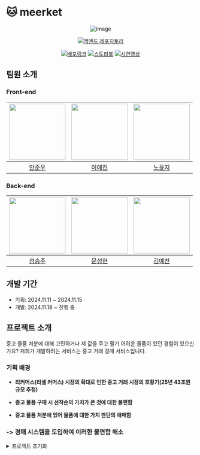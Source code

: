 # 🐱 meerket

<div align="center">

![image](https://github.com/user-attachments/assets/b569f7f9-11bf-4808-b605-a586bdfaa226)

[![백엔드 레포지토리](https://img.shields.io/badge/백엔드_레포지토리_바로가기-ffffff?style=flat-square&color=777777)](https://github.com/prgrms-web-devcourse-final-project/WEB1_1_J1P5_BE)

[![배포링크](https://img.shields.io/badge/배포링크-ffffff?style=flat-square&color=000000)](https://meerket.vercel.app/)
[![스토리북](https://img.shields.io/badge/스토리북-ffffff?style=flat-square&logo=storybook&logoColor=ffffff&labelColor=FF4785&color=FF4785)](https://meerket-storybook.vercel.app/)
[![시연영상](https://img.shields.io/badge/시연영상-ffffff?style=flat-square&logo=youtube&logoColor=ffffff&labelColor=FF0000&color=FF0000)](https://www.youtube.com/watch?v=SZBPjolv118)

</div>

## 팀원 소개

### Front-end

| <img src="https://github.com/JW-Ahn0.png" width="150" /> | <img src="https://github.com/ppyom.png" width="150" /> | <img src="https://github.com/y0unj1NoH.png" width="150" /> | 
| :--: | :--: | :--: | 
| [안준우](https://github.com/JW-Ahn0) | [이예진](https://github.com/ppyom) | [노윤지](https://github.com/y0unj1NoH) | 

### Back-end

| <img src="https://github.com/Icecoff22.png" width="150" /> | <img src="https://github.com/sunghyun0610.png" width="150" /> | <img src="https://github.com/macmorning0116.png" width="150" /> |
| :--: | :--: | :--: | 
| [정승주](https://github.com/Icecoff22) | [문성현](https://github.com/sunghyun0610) | [김예찬](https://github.com/macmorning0116) |  

## 개발 기간

- 기획: 2024.11.11 ~ 2024.11.15
- 개발: 2024.11.18 ~ 진행 중

## 프로젝트 소개

중고 물품 처분에 대해 고민하거나 제 값을 주고 팔기 어려운 물품이 있던 경험이 있으신가요? 
저희가 개발하려는 서비스는 중고 거래 경매 서비스입니다.

### 기획 배경

- **리커머스(리셀 커머스) 시장의 확대로 인한 중고 거래 시장의 호황기(25년 43조원 규모 추정)**

- **중고 물품 구매 시 선착순의 가치가 큰 것에 대한 불편함**

- **중고 물품 처분에 있어 물품에 대한 가치 판단의 애매함**

### -> 경매 시스템을 도입하여 이러한 불편함 해소


<details>

<summary>프로젝트 초기화</summary>

## 프로젝트 초기화

## 프로젝트 초기화

```shell
yarn create vite
```

## 스토리북 설치

```shell
# yarn 1 버전에서는 최신 버전에서 사용 가능한 dlx 명령어가 작동하지 않음 (yarn dlx storybook@latest init)
# npx 명령어를 사용해도 별도로 문제될 부분은 없기 때문에 npx 사용
npx storybook@latest init
```

## ESLint

> [우아한 기술 블로그 우리 팀을 위한 ESLint, Prettier 공유 컨피그 만들어보기](https://techblog.woowahan.com/15903/) 참고

- 위 링크에 작성된 eslint config 하나로 묶어서 사용할 수 있게 설정파일 작성
- eslint 버전(9.13.0)에서 `rushstack`을 사용할 수 없어 버전을 8.57.1로 변경
- package.json에 자동으로 작성된 storybook eslint 플러그인 config 파일로 이동

### 플러그인 설치

```shell
# eslint config를 변경하면서 사용하지 않는 패키지 제거
yarn remove globals @eslint/js typescript-eslint
yarn add --dev @rushstack/eslint-config eslint-plugin-jsx-a11y eslint-plugin-no-relative-import-paths eslint-plugin-react @tanstack/eslint-plugin-query
```

- @rushstack/eslint-config
- eslint-plugin-jsx-a11y
- eslint-plugin-no-relative-import-paths
- @tanstack/eslint-plugin-query

## 라이브러리

```shell
yarn add react-router-dom
yarn add zustand @tanstack/react-query @tanstack/react-query-devtools
yarn add @emotion/react @emotion/styled
yarn add swiper react-icons
yarn add lodash-es react-hook-form
```

</details>
